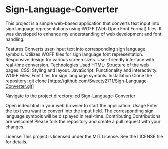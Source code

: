 # Sign-Language-Converter
This project is a simple web-based application that converts text input into sign language representations using WOFF (Web Open Font Format) files. It was developed to enhance my understanding of web development and font handling.

Features
Converts user-input text into corresponding sign language symbols.
Utilizes WOFF files for sign language font representation.
Responsive design for various screen sizes.
User-friendly interface with real-time conversion.
Technologies Used
HTML: Structure of the web pages.
CSS: Styling and layout.
JavaScript: Functionality and interactivity.
WOFF Files: Font files for sign language symbols.
Installation
Clone the repository:
git clone [https://github.com/Sweety2711/Sign-Language-Converter.git]

Navigate to the project directory:
cd Sign-Language-Converter

Open index.html in your web browser to start the application.
Usage
Enter the text you want to convert into the input field.
The corresponding sign language symbols will be displayed in real-time.
Contributing
Contributions are welcome! Please fork the repository and create a pull request with your changes.

License
This project is licensed under the MIT License. See the LICENSE file for details.
